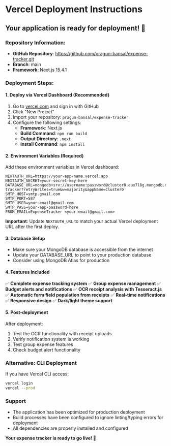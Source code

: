 # Vercel Deployment Instructions

## Your application is ready for deployment! 🚀

### Repository Information:
- **GitHub Repository**: https://github.com/pragun-bansal/expense-tracker.git
- **Branch**: main
- **Framework**: Next.js 15.4.1

### Deployment Steps:

#### 1. Deploy via Vercel Dashboard (Recommended)
1. Go to [vercel.com](https://vercel.com) and sign in with GitHub
2. Click "New Project"
3. Import your repository: `pragun-bansal/expense-tracker`
4. Configure the following settings:
   - **Framework**: Next.js
   - **Build Command**: `npm run build`
   - **Output Directory**: `.next`
   - **Install Command**: `npm install`

#### 2. Environment Variables (Required)
Add these environment variables in Vercel dashboard:

```
NEXTAUTH_URL=https://your-app-name.vercel.app
NEXTAUTH_SECRET=your-secret-key-here
DATABASE_URL=mongodb+srv://username:password@cluster0.eux7l8g.mongodb.net/expense-tracker?retryWrites=true&w=majority&appName=Cluster0
SMTP_HOST=smtp.gmail.com
SMTP_PORT=587
SMTP_USER=your-email@gmail.com
SMTP_PASS=your-app-password-here
FROM_EMAIL=ExpenseTracker <your-email@gmail.com>
```

**Important**: Update `NEXTAUTH_URL` to match your actual Vercel deployment URL after the first deploy.

#### 3. Database Setup
- Make sure your MongoDB database is accessible from the internet
- Update your DATABASE_URL to point to your production database
- Consider using MongoDB Atlas for production

#### 4. Features Included
✅ **Complete expense tracking system**
✅ **Group expense management** 
✅ **Budget alerts and notifications**
✅ **OCR receipt analysis with Tesseract.js**
✅ **Automatic form field population from receipts**
✅ **Real-time notifications**
✅ **Responsive design**
✅ **Dark/light theme support**

#### 5. Post-deployment
After deployment:
1. Test the OCR functionality with receipt uploads
2. Verify notification system is working
3. Test group expense features
4. Check budget alert functionality

### Alternative: CLI Deployment
If you have Vercel CLI access:
```bash
vercel login
vercel --prod
```

### Support
- The application has been optimized for production deployment
- Build processes have been configured to ignore linting/typing errors for deployment
- All dependencies are properly installed and configured

**Your expense tracker is ready to go live! 🎉**